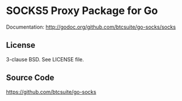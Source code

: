 SOCKS5 Proxy Package for Go
===========================

Documentation: <http://godoc.org/github.com/btcsuite/go-socks/socks>

License
-------

3-clause BSD. See LICENSE file.


Source Code
-------
https://github.com/btcsuite/go-socks